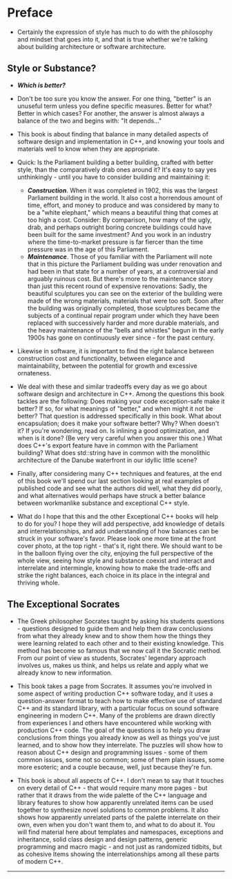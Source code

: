# Preface

- Certainly the expression of style has much to do with the philosophy and mindset that goes into it, and that is true whether we're talking about building architecture or software architecture. 
## Style or Substance?

- ***Which is better?***
- Don't be too sure you know the answer. For one thing, "better" is an unuseful term unless you define specific measures. Better for what? Better in which cases? For another, the answer is almost always a balance of the two and begins with: "It depends..."

- This book is about finding that balance in many detailed aspects of software design and implementation in C++, and knowing your tools and materials well to know when they are appropriate.

- Quick: Is the Parliament building a better building, crafted with better style, than the comparatively drab ones around it? It's easy to say yes unthinkingly - until you have to consider building and maintaining it:
	- ***Construction***. When it was completed in 1902, this was the largest Parliament building in the world. It also cost a horrendous amount of time, effort, and money to produce and was considered by many to be a "white elephant," which means a beautiful thing that comes at too high a cost. Consider: By comparison, how many of the ugly, drab, and perhaps outright boring concrete buildings could have been built for the same investment? And you work in an industry where the time-to-market pressure is far fiercer than the time pressure was in the age of this Parliament.
	- ***Maintenance***. Those of you familiar with the Parliament will note that in this picture the Parliament building was under renovation and had been in that state for a number of years, at a controversial and arguably ruinous cost. But there's more to the maintenance story than just this recent round of expensive renovations: Sadly, the beautiful sculptures you can see on the exterior of the building were made of the wrong materials, materials that were too soft. Soon after the building was originally completed, those sculptures became the subjects of a continual repair program under which they have been replaced with successively harder and more durable materials, and the heavy maintenance of the "bells and whistles" begun in the early 1900s has gone on continuously ever since - for the past century.

- Likewise in software, it is important to find the right balance between construction cost and functionality, between elegance and maintainability, between the potential for growth and excessive ornateness.

- We deal with these and similar tradeoffs every day as we go about software design and architecture in C++. Among the questions this book tackles are the following: Does making your code exception-safe make it better? If so, for what meanings of "better," and when might it not be better? That question is addressed specifically in this book. What about encapsulation; does it make your software better? Why? When doesn't it? If you're wondering, read on. Is inlining a good optimization, and when is it done? (Be very very careful when you answer this one.) What does C++'s export feature have in common with the Parliament building? What does std::string have in common with the monolithic architecture of the Danube waterfront in our idyllic little scene?

- Finally, after considering many C++ techniques and features, at the end of this book we'll spend our last section looking at real examples of published code and see what the authors did well, what they did poorly, and what alternatives would perhaps have struck a better balance between workmanlike substance and exceptional C++ style.

- What do I hope that this and the other Exceptional C++ books will help to do for you? I hope they will add perspective, add knowledge of details and interrelationships, and add understanding of how balances can be struck in your software's favor. Please look one more time at the front cover photo, at the top right - that's it, right there. We should want to be in the balloon flying over the city, enjoying the full perspective of the whole view, seeing how style and substance coexist and interact and interrelate and intermingle, knowing how to make the trade-offs and strike the right balances, each choice in its place in the integral and thriving whole.

## The Exceptional Socrates

- The Greek philosopher Socrates taught by asking his students questions - questions designed to guide them and help them draw conclusions from what they already knew and to show them how the things they were learning related to each other and to their existing knowledge. This method has become so famous that we now call it the Socratic method. From our point of view as students, Socrates' legendary approach involves us, makes us think, and helps us relate and apply what we already know to new information.

- This book takes a page from Socrates. It assumes you're involved in some aspect of writing production C++ software today, and it uses a question-answer format to teach how to make effective use of standard C++ and its standard library, with a particular focus on sound software engineering in modern C++. Many of the problems are drawn directly from experiences I and others have encountered while working with production C++ code. The goal of the questions is to help you draw conclusions from things you already know as well as things you've just learned, and to show how they interrelate. The puzzles will show how to reason about C++ design and programming issues - some of them common issues, some not so common; some of them plain issues, some more esoteric; and a couple because, well, just because they're fun.

- This book is about all aspects of C++. I don't mean to say that it touches on every detail of C++ - that would require many more pages - but rather that it draws from the wide palette of the C++ language and library features to show how apparently unrelated items can be used together to synthesize novel solutions to common problems. It also shows how apparently unrelated parts of the palette interrelate on their own, even when you don't want them to, and what to do about it. You will find material here about templates and namespaces, exceptions and inheritance, solid class design and design patterns, generic programming and macro magic - and not just as randomized tidbits, but as cohesive Items showing the interrelationships among all these parts of modern C++.
---